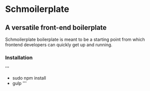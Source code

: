 
# Schmoilerplate
## A versatile front-end boilerplate

Schmoilerplate boilerplate is meant to be a starting point from which frontend developers can quickly get up and running.

### Installation

'''
- sudo npm install
- gulp
'''